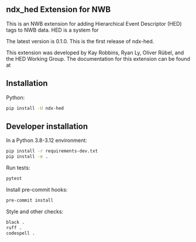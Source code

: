 ## ndx_hed Extension for NWB

This is an NWB extension for adding Hierarchical Event Descriptor (HED) tags to NWB data.
HED is a system for

The latest version is 0.1.0. This is the first release of ndx-hed.


This extension was developed by Kay Robbins, Ryan Ly, Oliver Rübel, and the HED Working Group.
The documentation for this extension can be found at 

## Installation
Python:
```bash
pip install -U ndx-hed
```

## Developer installation
In a Python 3.8-3.12 environment:
```bash
pip install -r requirements-dev.txt
pip install -e .
```

Run tests:
```bash
pytest
```

Install pre-commit hooks:
```bash
pre-commit install
```

Style and other checks:
```bash
black .
ruff .
codespell .
```
